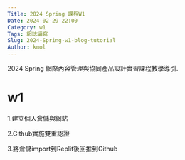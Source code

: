 ```yaml
---
Title: 2024 Spring 課程W1
Date: 2024-02-29 22:00
Category: w1
Tags: 網誌編寫
Slug: 2024-Spring-w1-blog-tutorial
Author: kmol
---
```


2024 Spring 網際內容管理與協同產品設計實習課程教學導引.

<!-- PELICAN_END_SUMMARY -->
# w1
1.建立個人倉儲與網站

2.Github實施雙重認證

3.將倉儲import到Replit後回推到Github